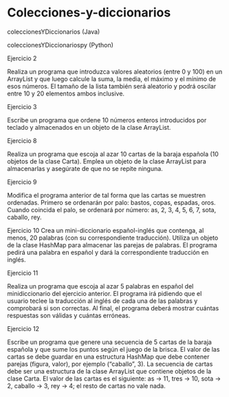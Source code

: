 # Colecciones-y-diccionarios

coleccionesYDiccionarios (Java)

coleccionesYDiccionariospy (Python)

Ejercicio 2

Realiza un programa que introduzca valores aleatorios (entre 0 y 100) en un
ArrayList y que luego calcule la suma, la media, el máximo y el mínimo de esos
números. El tamaño de la lista también será aleatorio y podrá oscilar entre 10
y 20 elementos ambos inclusive.


Ejercicio 3

Escribe un programa que ordene 10 números enteros introducidos por teclado
y almacenados en un objeto de la clase ArrayList.


Ejercicio 8

Realiza un programa que escoja al azar 10 cartas de la baraja española
(10 objetos de la clase Carta). Emplea un objeto de la clase ArrayList para
almacenarlas y asegúrate de que no se repite ninguna.


Ejercicio 9

Modifica el programa anterior de tal forma que las cartas se muestren ordenadas. Primero se ordenarán por palo: bastos, copas, espadas, oros. Cuando
coincida el palo, se ordenará por número: as, 2, 3, 4, 5, 6, 7, sota, caballo, rey.


Ejercicio 10
Crea un mini-diccionario español-inglés que contenga, al menos, 20 palabras
(con su correspondiente traducción). Utiliza un objeto de la clase HashMap para
almacenar las parejas de palabras. El programa pedirá una palabra en español
y dará la correspondiente traducción en inglés.


Ejercicio 11

Realiza un programa que escoja al azar 5 palabras en español del minidiccionario del ejercicio anterior. El programa irá pidiendo que el usuario
teclee la traducción al inglés de cada una de las palabras y comprobará si
son correctas. Al final, el programa deberá mostrar cuántas respuestas son
válidas y cuántas erróneas.


Ejercicio 12

Escribe un programa que genere una secuencia de 5 cartas de la baraja
española y que sume los puntos según el juego de la brisca. El valor de las
cartas se debe guardar en una estructura HashMap que debe contener parejas
(figura, valor), por ejemplo (“caballo”, 3). La secuencia de cartas debe ser una
estructura de la clase ArrayList que contiene objetos de la clase Carta. El valor
de las cartas es el siguiente: as → 11, tres → 10, sota → 2, caballo → 3, rey →
4; el resto de cartas no vale nada.
